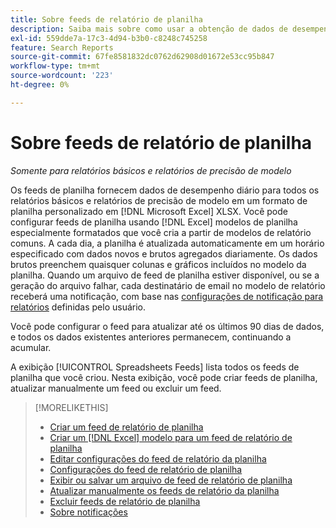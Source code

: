 ```yaml
---
title: Sobre feeds de relatório de planilha
description: Saiba mais sobre como usar a obtenção de dados de desempenho diário em um formato de planilha personalizado.
exl-id: 559dde7a-17c3-4d94-b3b0-c8248c745258
feature: Search Reports
source-git-commit: 67fe8581832dc0762d62908d01672e53cc95b847
workflow-type: tm+mt
source-wordcount: '223'
ht-degree: 0%

---
```


# Sobre feeds de relatório de planilha

*Somente para relatórios básicos e relatórios de precisão de modelo*

Os feeds de planilha fornecem dados de desempenho diário para todos os relatórios básicos e relatórios de precisão de modelo em um formato de planilha personalizado em [!DNL Microsoft Excel] XLSX. Você pode configurar feeds de planilha usando [!DNL Excel] modelos de planilha especialmente formatados que você cria a partir de modelos de relatório comuns. A cada dia, a planilha é atualizada automaticamente em um horário especificado com dados novos e brutos agregados diariamente. Os dados brutos preenchem quaisquer colunas e gráficos incluídos no modelo da planilha. Quando um arquivo de feed de planilha estiver disponível, ou se a geração do arquivo falhar, cada destinatário de email no modelo de relatório receberá uma notificação, com base nas [configurações de notificação para relatórios](/help/search-social-commerce/notifications/notification-about.md) definidas pelo usuário.

Você pode configurar o feed para atualizar até os últimos 90 dias de dados, e todos os dados existentes anteriores permanecem, continuando a acumular.

A exibição [!UICONTROL Spreadsheets Feeds] lista todos os feeds de planilha que você criou. Nesta exibição, você pode criar feeds de planilha, atualizar manualmente um feed ou excluir um feed.

>[!MORELIKETHIS]
>
>* [Criar um feed de relatório de planilha](spreadsheet-feed-create.md)
>* [Criar um [!DNL Excel] modelo para um feed de relatório de planilha](spreadsheet-feed-create-excel-template.md)
>* [Editar configurações do feed de relatório da planilha](spreadsheet-feed-edit.md)
>* [Configurações do feed de relatório de planilha](spreadsheet-feed-settings.md)
>* [Exibir ou salvar um arquivo de feed de relatório de planilha](spreadsheet-feed-view-or-save.md)
>* [Atualizar manualmente os feeds de relatório da planilha](spreadsheet-feed-refresh.md)
>* [Excluir feeds de relatório de planilha](spreadsheet-feed-delete.md)
>* [Sobre notificações](/help/search-social-commerce/notifications/notification-about.md)
